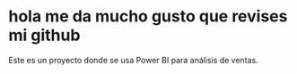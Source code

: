 # hola me da mucho gusto que revises mi github
Este es un proyecto donde se usa Power BI para análisis de ventas.
